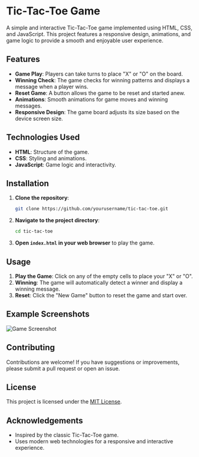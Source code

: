 # Tic-Tac-Toe Game

A simple and interactive Tic-Tac-Toe game implemented using HTML, CSS, and JavaScript. This project features a responsive design, animations, and game logic to provide a smooth and enjoyable user experience.

## Features

- **Game Play**: Players can take turns to place "X" or "O" on the board.
- **Winning Check**: The game checks for winning patterns and displays a message when a player wins.
- **Reset Game**: A button allows the game to be reset and started anew.
- **Animations**: Smooth animations for game moves and winning messages.
- **Responsive Design**: The game board adjusts its size based on the device screen size.

## Technologies Used

- **HTML**: Structure of the game.
- **CSS**: Styling and animations.
- **JavaScript**: Game logic and interactivity.

## Installation

1. **Clone the repository**:
    ```bash
    git clone https://github.com/yourusername/tic-tac-toe.git
    ```

2. **Navigate to the project directory**:
    ```bash
    cd tic-tac-toe
    ```

3. **Open `index.html` in your web browser** to play the game.

## Usage

1. **Play the Game**: Click on any of the empty cells to place your "X" or "O".
2. **Winning**: The game will automatically detect a winner and display a winning message.
3. **Reset**: Click the "New Game" button to reset the game and start over.

## Example Screenshots

![Game Screenshot](path/to/screenshot.png)

## Contributing

Contributions are welcome! If you have suggestions or improvements, please submit a pull request or open an issue.

## License

This project is licensed under the [MIT License](LICENSE).

## Acknowledgements

- Inspired by the classic Tic-Tac-Toe game.
- Uses modern web technologies for a responsive and interactive experience.
